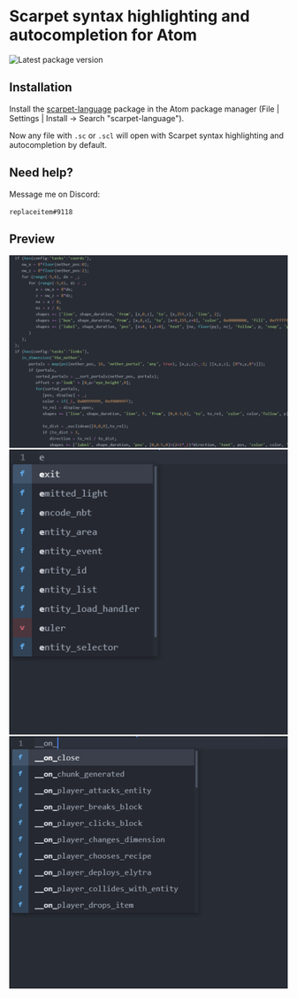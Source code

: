 # Scarpet syntax highlighting and autocompletion for Atom

![Latest package version](https://img.shields.io/apm/v/language-scarpet.svg?colorB=brightgreen)

## Installation

Install the [scarpet-language](https://atom.io/packages/language-scarpet) package in the Atom package manager (File | Settings | Install -> Search "scarpet-language").

Now any file with `.sc` or `.scl` will open with Scarpet syntax highlighting and autocompletion by default.

## Need help?

Message me on Discord:

`replaceitem#9118`

## Preview


<img alt="Syntax highlighting" width="900" src="https://raw.githubusercontent.com/replaceitem/language-scarpet/master/syntax-highlighting-preview.png" />

<img alt="Autocompletion" width="900" src="https://raw.githubusercontent.com/replaceitem/language-scarpet/master/autocomplete-preview1.png" />

<img alt="Autocompletion" width="900" src="https://raw.githubusercontent.com/replaceitem/language-scarpet/master/autocomplete-preview2.png" />
